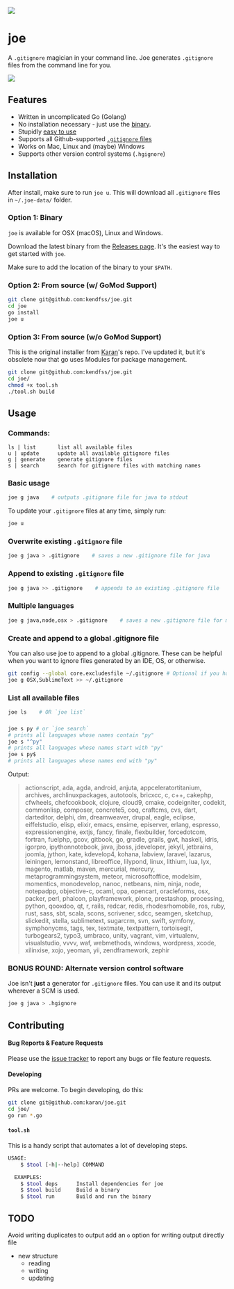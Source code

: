 ![](http://i.imgur.com/y8g506n.png?1)

# joe

A `.gitignore` magician in your command line. Joe generates `.gitignore` files from the command line for you.

![](http://i.imgur.com/2tAksHG.gif)

## Features

- Written in uncomplicated Go (Golang)
- No installation necessary - just use the [binary](https://github.com/karan/joe#installation).
- Stupidly [easy to use](https://github.com/karan/joe#usage)
- Supports all Github-supported [`.gitignore` files](https://github.com/karan/joe#list-all-available-files)
- Works on Mac, Linux and (maybe) Windows
- Supports other version control systems (`.hgignore`)

## Installation

After install, make sure to run `joe u`. This will download all `.gitignore` files in `~/.joe-data/` folder.

### Option 1: Binary

`joe` is available for OSX (macOS), Linux and Windows.

Download the latest binary from the [Releases page](https://github.com/karan/joe/releases). It's the easiest way to get started with `joe`.

Make sure to add the location of the binary to your `$PATH`.

### Option 2: From source (w/ GoMod Support)

```bash
git clone git@github.com:kendfss/joe.git
cd joe
go install
joe u
```

### Option 3: From source (w/o GoMod Support)
This is the original installer from [Karan](https://github.com/karan)'s repo. I've updated it, but it's obsolete now that go uses Modules for package management.
```bash
git clone git@github.com:kendfss/joe.git
cd joe/
chmod +x tool.sh
./tool.sh build
```

## Usage

### Commands:

```
ls | list       list all available files
u | update      update all available gitignore files
g | generate    generate gitignore files
s | search      search for gitignore files with matching names
```

### Basic usage

```bash
joe g java    # outputs .gitignore file for java to stdout
```

To update your `.gitignore` files at any time, simply run:

```bash
joe u
```

### Overwrite existing `.gitignore` file

```bash
joe g java > .gitignore    # saves a new .gitignore file for java
```

### Append to existing `.gitignore` file

```bash
joe g java >> .gitignore    # appends to an existing .gitignore file
```

### Multiple languages

```bash
joe g java,node,osx > .gitignore    # saves a new .gitignore file for multiple languages
```

### Create and append to a global .gitignore file

You can also use joe to append to a global .gitignore. These can be helpful when you want to ignore files generated by an IDE, OS, or otherwise.

```bash
git config --global core.excludesfile ~/.gitignore # Optional if you have not yet created a global .gitignore
joe g OSX,SublimeText >> ~/.gitignore
```

### List all available files

```bash
joe ls    # OR `joe list`
```

###

```bash
joe s py # or `joe search`
# prints all languages whose names contain "py"
joe s "^py" 
# prints all languages whose names start with "py"
joe s py$ 
# prints all languages whose names end with "py"
```

Output:

> actionscript, ada, agda, android, anjuta, appceleratortitanium, archives, archlinuxpackages, autotools, bricxcc, c, c++, cakephp, cfwheels, chefcookbook, clojure, cloud9, cmake, codeigniter, codekit, commonlisp, composer, concrete5, coq, craftcms, cvs, dart, darteditor, delphi, dm, dreamweaver, drupal, eagle, eclipse, eiffelstudio, elisp, elixir, emacs, ensime, episerver, erlang, espresso, expressionengine, extjs, fancy, finale, flexbuilder, forcedotcom, fortran, fuelphp, gcov, gitbook, go, gradle, grails, gwt, haskell, idris, igorpro, ipythonnotebook, java, jboss, jdeveloper, jekyll, jetbrains, joomla, jython, kate, kdevelop4, kohana, labview, laravel, lazarus, leiningen, lemonstand, libreoffice, lilypond, linux, lithium, lua, lyx, magento, matlab, maven, mercurial, mercury, metaprogrammingsystem, meteor, microsoftoffice, modelsim, momentics, monodevelop, nanoc, netbeans, nim, ninja, node, notepadpp, objective-c, ocaml, opa, opencart, oracleforms, osx, packer, perl, phalcon, playframework, plone, prestashop, processing, python, qooxdoo, qt, r, rails, redcar, redis, rhodesrhomobile, ros, ruby, rust, sass, sbt, scala, scons, scrivener, sdcc, seamgen, sketchup, slickedit, stella, sublimetext, sugarcrm, svn, swift, symfony, symphonycms, tags, tex, textmate, textpattern, tortoisegit, turbogears2, typo3, umbraco, unity, vagrant, vim, virtualenv, visualstudio, vvvv, waf, webmethods, windows, wordpress, xcode, xilinxise, xojo, yeoman, yii, zendframework, zephir

### BONUS ROUND: Alternate version control software

Joe isn't **just** a generator for `.gitignore` files. You can use it and its output wherever a SCM is used.

```bash
joe g java > .hgignore
```

## Contributing

#### Bug Reports & Feature Requests

Please use the [issue tracker](https://github.com/karan/joe/issues) to report any bugs or file feature requests.

#### Developing

PRs are welcome. To begin developing, do this:

```bash
git clone git@github.com:karan/joe.git
cd joe/
go run *.go
```

#### `tool.sh`

This is a handy script that automates a lot of developing steps.


```bash
USAGE:
    $ $tool [-h|--help] COMMAND

  EXAMPLES:
    $ $tool deps      Install dependencies for joe
    $ $tool build     Build a binary
    $ $tool run       Build and run the binary
```


## TODO
Avoid writing duplicates to output
add an `o` option for writing output directly file
- new structure
  - reading
  - writing
  - updating
